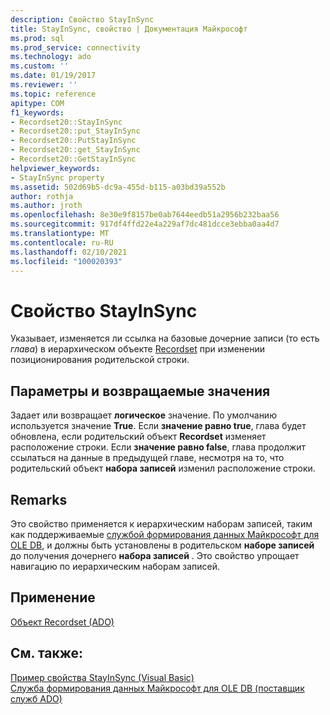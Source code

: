 ```yaml
---
description: Свойство StayInSync
title: StayInSync, свойство | Документация Майкрософт
ms.prod: sql
ms.prod_service: connectivity
ms.technology: ado
ms.custom: ''
ms.date: 01/19/2017
ms.reviewer: ''
ms.topic: reference
apitype: COM
f1_keywords:
- Recordset20::StayInSync
- Recordset20::put_StayInSync
- Recordset20::PutStayInSync
- Recordset20::get_StayInSync
- Recordset20::GetStayInSync
helpviewer_keywords:
- StayInSync property
ms.assetid: 502d69b5-dc9a-455d-b115-a03bd39a552b
author: rothja
ms.author: jroth
ms.openlocfilehash: 8e30e9f8157be0ab7644eedb51a2956b232baa56
ms.sourcegitcommit: 917df4ffd22e4a229af7dc481dcce3ebba0aa4d7
ms.translationtype: MT
ms.contentlocale: ru-RU
ms.lasthandoff: 02/10/2021
ms.locfileid: "100020393"
---
```

# <a name="stayinsync-property"></a>Свойство StayInSync
Указывает, изменяется ли ссылка на базовые дочерние записи (то есть *глава*) в иерархическом объекте [Recordset](./recordset-object-ado.md) при изменении позиционирования родительской строки.  
  
## <a name="settings-and-return-values"></a>Параметры и возвращаемые значения  
 Задает или возвращает **логическое** значение. По умолчанию используется значение **True**. Если **значение равно true**, глава будет обновлена, если родительский объект **Recordset** изменяет расположение строки. Если **значение равно false**, глава продолжит ссылаться на данные в предыдущей главе, несмотря на то, что родительский объект **набора записей** изменил расположение строки.  
  
## <a name="remarks"></a>Remarks  
 Это свойство применяется к иерархическим наборам записей, таким как поддерживаемые [службой формирования данных Майкрософт для OLE DB](../../guide/appendixes/microsoft-data-shaping-service-for-ole-db-ado-service-provider.md), и должны быть установлены в родительском **наборе записей** до получения дочернего **набора записей** . Это свойство упрощает навигацию по иерархическим наборам записей.  
  
## <a name="applies-to"></a>Применение  
 [Объект Recordset (ADO)](./recordset-object-ado.md)  
  
## <a name="see-also"></a>См. также:  
 [Пример свойства StayInSync (Visual Basic)](./stayinsync-property-example-vb.md)   
 [Служба формирования данных Майкрософт для OLE DB (поставщик служб ADO)](../../guide/appendixes/microsoft-data-shaping-service-for-ole-db-ado-service-provider.md)